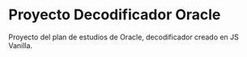 # Proyecto Decodificador Oracle

Proyecto del plan de estudios de Oracle, decodificador creado en JS Vanilla. 
